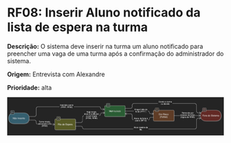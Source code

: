 # RF08: Inserir Aluno notificado da lista de espera na turma

**Descrição:** O sistema deve inserir na turma um aluno notificado para preencher uma vaga de uma turma após a confirmação do administrador do sistema.

**Origem:** Entrevista com Alexandre


**Prioridade:** alta

![Diagrama do Grafo](../../diagrams/diagramadeestados.jpg)
